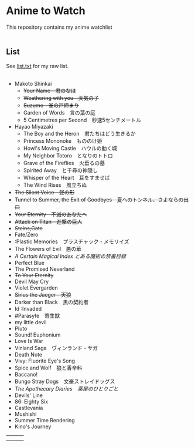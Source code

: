 # Anime to Watch
<p>This repository contains my anime watchlist<br><br><p>

## List
See [list.txt](https://github.com/Bhalet/Anime-to-watch/blob/main/list.txt) for my raw list.
<br/></br>


<!-- BEGIN LIST CONTENT -->
<!-- END LIST CONTENT -->
- Makoto Shinkai
  - ~~Your Name　君のなは~~
  - ~~Weathering with you　天気の子~~
  - ~~Suzume　雀の戸締まり~~
  - Garden of Words　言の葉の庭
  - 5 Centimetres per Second　秒速5センチメートル
- Hayao Miyazaki
  - The Boy and the Heron　君たちはどう生きるか
  - Princess Mononoke　もののけ姫
  - Howl's Moving Castle　ハウルの動く城
  - My Neighbor Totoro　となりのトトロ
  - Grave of the Fireflies　火垂るの墓
  - Spirited Away　と千尋の神隠し
  - Whisper of the Heart　耳をすませば
  - The Wind Rises　風立ちぬ
- ~~The Silent Voice　聲の形~~
- ~~Tunnel to Summer, the Exit of Goodbyes　夏へのトンネル、さよならの出口~~
- ~~Your Eternity　不滅のあなたへ~~
- ~~Attack on Titan　進撃の巨人~~
- ~~Steins;Gate~~
- Fate/Zero
- :Plastic Memories　プラスチャック・メモリイズ
- The Flowers of Evil　悪の華
- *A Certain Magical Index とある魔術の禁書目録*
- Perfect Blue
- The Promised Neverland
- ~~To Your Eternity~~
- Devil May Cry
- Violet Evergarden
- ~~Sirius the Jaeger　天狼~~
- Darker than Black　黒の契約者
- Id :Invaded
- #Parasyte　寄生獣
- my little devil
- Pluto
- Sound! Euphonium
- Love Is War
- Vinland Saga　ヴィンランド・サガ
- Death Note
- Vivy: Fluorite Eye's Song
- Spice and Wolf　狼と香辛料
- Baccano!
- Bungo Stray Dogs　文豪ストレイドッグス
- *The Apothecary Diaries　薬屋のひとりごと*
- Devils' Line
- 86: Eighty Six
- Castlevania
- Mushishi
- Summer Time Rendering
- Kino's Journey


|   |   |   | 
|:---|:---|:---|
|  |   |   | 
|  |   |   | 
